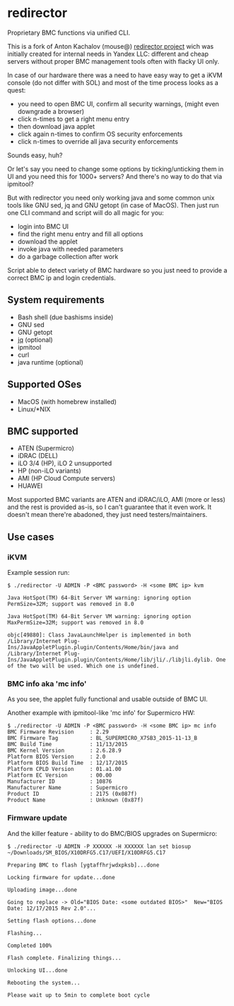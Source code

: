 # redirector
Proprietary BMC functions via unified CLI.

This is a fork of Anton Kachalov (mouse@) [redirector
project](https://github.com/ya-mouse/redirector) wich was initially created for
internal needs in Yandex LLC: different and cheap servers without proper BMC
management tools often with flacky UI only.

In case of our hardware there was a need to have easy way to get a iKVM console
(do not differ with SOL) and most of the time process looks as a quest:

* you need to open BMC UI, confirm all security warnings, (might even downgrade
  a browser)
* click n-times to get a right menu entry
* then download java applet
* click again n-times to confirm OS security enforcements
* click n-times to override all java security enforcements

Sounds easy, huh?

Or let's say you need to change some options by ticking/unticking them in UI
and you need this for 1000+ servers? And there's no way to do that via
ipmitool?

But with redirector you need only working java and some common unix tools like
GNU sed, jq and GNU getopt (in case of MacOS). Then just run one CLI command
and script will do all magic for you:

 * login into BMC UI
 * find the right menu entry and fill all options
 * download the applet
 * invoke java with needed parameters
 * do a garbage collection after work

Script able to detect variety of BMC hardware so you just need to
provide a correct BMC ip and login credentials.

## System requirements
* Bash shell (due bashisms inside)
* GNU sed
* GNU getopt
* [jq](https://stedolan.github.io/jq) (optional)
* ipmitool
* curl
* java runtime (optional)

## Supported OSes
* MacOS (with homebrew installed)
* Linux/\*NIX

## BMC supported
* ATEN (Supermicro)
* iDRAC (DELL)
* iLO 3/4 (HP), iLO 2 unsupported
* HP (non-iLO variants)
* AMI (HP Cloud Compute servers)
* HUAWEI

Most supported BMC variants are ATEN and iDRAC/iLO, AMI (more or less) and the
rest is provided as-is, so I can't guarantee that it even work. It doesn't mean
there're abadoned, they just need testers/maintainers.

## Use cases

### iKVM

Example session run:
```
$ ./redirector -U ADMIN -P <BMC password> -H <some BMC ip> kvm

Java HotSpot(TM) 64-Bit Server VM warning: ignoring option PermSize=32M; support was removed in 8.0

Java HotSpot(TM) 64-Bit Server VM warning: ignoring option MaxPermSize=32M; support was removed in 8.0

objc[49880]: Class JavaLaunchHelper is implemented in both /Library/Internet Plug-Ins/JavaAppletPlugin.plugin/Contents/Home/bin/java and /Library/Internet Plug-Ins/JavaAppletPlugin.plugin/Contents/Home/lib/jli/./libjli.dylib. One of the two will be used. Which one is undefined.
```

### BMC info aka 'mc info'

As you see, the applet fully functional and usable outside of BMC UI.

Another example with ipmitool-like 'mc info' for Supermicro HW:
```
$ ./redirector -U ADMIN -P <BMC password> -H <some BMC ip> mc info
BMC Firmware Revision     : 2.29
BMC Firmware Tag          : BL_SUPERMICRO_X7SB3_2015-11-13_B
BMC Build Time            : 11/13/2015
BMC Kernel Version        : 2.6.28.9
Platform BIOS Version     : 2.0
Platform BIOS Build Time  : 12/17/2015
Platform CPLD Version     : 01.a1.00
Platform EC Version       : 00.00
Manufacturer ID           : 10876
Manufacturer Name         : Supermicro
Product ID                : 2175 (0x087f)
Product Name              : Unknown (0x87f)
```

### Firmware update

And the killer feature - ability to do BMC/BIOS upgrades on Supermicro:
```
$ ./redirector -U ADMIN -P XXXXXX -H XXXXXX lan set biosup ~/Downloads/SM_BIOS/X10DRFG5.C17/UEFI/X10DRFG5.C17

Preparing BMC to flash [ygtaffhrjwdxpksb]...done

Locking firmware for update...done

Uploading image...done

Going to replace -> Old="BIOS Date: <some outdated BIOS>"  New="BIOS Date: 12/17/2015 Rev 2.0"...

Setting flash options...done

Flashing...

Completed 100%

Flash complete. Finalizing things...

Unlocking UI...done

Rebooting the system...

Please wait up to 5min to complete boot cycle
```
